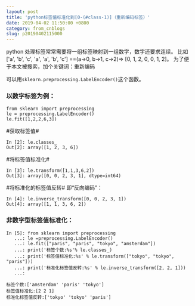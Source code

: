 ```yaml
---
layout: post
title: 'python标签值标准化到[0-(#class-1)]（重新编码标签）'
date: 2019-04-02 11:50:00 +0800
category: from_cnblogs
slug: p20190402115000
---
```

python 处理标签常常需要将一组标签映射到一组数字，数字还要求连续。
比如 ['a', 'b', 'c', 'a', 'a', 'b', 'c'] ==(a->0, b->1, c->2)=> [0, 1, 2, 0, 0, 1, 2]。 为了便于本文被搜索，加个关键词：重新编码

可以用`sklearn.preprocessing.LabelEncoder()`这个函数。
### 以数字标签为例：
```
from sklearn import preprocessing
le = preprocessing.LabelEncoder()
le.fit([1,2,2,6,3])
```


#获取标签值#
```
In [2]: le.classes_
Out[2]: array([1, 2, 3, 6])
```



#将标签值标准化#
```
In [3]: le.transform([1,1,3,6,2])
Out[3]: array([0, 0, 2, 3, 1], dtype=int64)
```

#将标准化的标签值反转#
即“反向编码”：
```
In [4]: le.inverse_transform([0, 0, 2, 3, 1])
Out[4]: array([1, 1, 3, 6, 2])
```


### 非数字型标签值标准化：
```
In [5]: from sklearn import preprocessing
   ...: le =preprocessing.LabelEncoder()
   ...: le.fit(["paris", "paris", "tokyo", "amsterdam"])
   ...: print('标签个数:%s'% le.classes_)
   ...: print('标签值标准化:%s' % le.transform(["tokyo", "tokyo", "paris"]))
   ...: print('标准化标签值反转:%s' % le.inverse_transform([2, 2, 1]))
   ...:

标签个数:['amsterdam' 'paris' 'tokyo']
标签值标准化:[2 2 1]
标准化标签值反转:['tokyo' 'tokyo' 'paris']
```